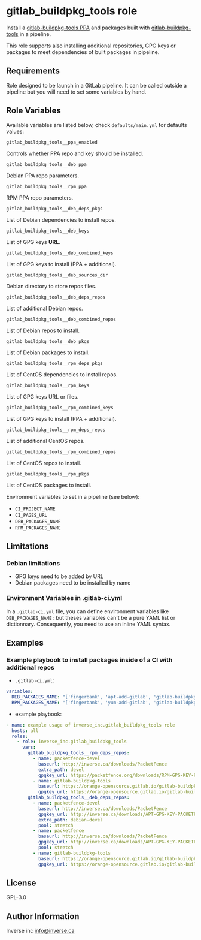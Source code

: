 gitlab_buildpkg_tools role
==========================

Install a [gitlab-buildpkg-tools PPA](http://orange-opensource.gitlab.io/gitlab-buildpkg-tools/)
and packages built with [gitlab-buildpkg-tools](https://gitlab.com/Orange-OpenSource/gitlab-buildpkg-tools) in a pipeline.

This role supports also installing additional repositories, GPG keys or packages to meet
dependencies of built packages in pipeline.

Requirements
------------

Role designed to be launch in a GitLab pipeline. It can be called outside a
pipeline but you will need to set some variables by hand.

Role Variables
--------------

Available variables are listed below, check `defaults/main.yml` for defaults values:

    gitlab_buildpkg_tools__ppa_enabled

Controls whether PPA repo and key should be installed.

    gitlab_buildpkg_tools__deb_ppa

Debian PPA repo parameters.

    gitlab_buildpkg_tools__rpm_ppa

RPM PPA repo parameters.

    gitlab_buildpkg_tools__deb_deps_pkgs

List of Debian dependencies to install repos.

    gitlab_buildpkg_tools__deb_keys

List of GPG keys **URL**.

    gitlab_buildpkg_tools__deb_combined_keys

List of GPG keys to install (PPA + additional).

    gitlab_buildpkg_tools__deb_sources_dir

Debian directory to store repos files.

    gitlab_buildpkg_tools__deb_deps_repos

List of additional Debian repos.

    gitlab_buildpkg_tools__deb_combined_repos

List of Debian repos to install.

    gitlab_buildpkg_tools__deb_pkgs

List of Debian packages to install.

    gitlab_buildpkg_tools__rpm_deps_pkgs

List of CentOS dependencies to install repos.

    gitlab_buildpkg_tools__rpm_keys

List of GPG keys URL or files.

    gitlab_buildpkg_tools__rpm_combined_keys

List of GPG keys to install (PPA + additional).

    gitlab_buildpkg_tools__rpm_deps_repos

List of additional CentOS repos.

    gitlab_buildpkg_tools__rpm_combined_repos

List of CentOS repos to install.

    gitlab_buildpkg_tools__rpm_pkgs

List of CentOS packages to install.


Environment variables to set in a pipeline (see below):
* `CI_PROJECT_NAME`
* `CI_PAGES_URL`
* `DEB_PACKAGES_NAME`
* `RPM_PACKAGES_NAME`


Limitations
-----------

### Debian limitations ###

- GPG keys need to be added by URL
- Debian packages need to be installed by name

### Environment Variables in .gitlab-ci.yml  ###

In a `.gitlab-ci.yml` file, you can define environment variables like
`DEB_PACKAGES_NAME:` but theses variables can't be a pure YAML list or
dictionnary. Consequently, you need to use an inline YAML syntax.

Examples
--------

### Example playbook to install packages **inside** of a CI with additional repos ###


  * `.gitlab-ci.yml`:

```yaml
variables:
  DEB_PACKAGES_NAME: "['fingerbank', 'apt-add-gitlab', 'gitlab-buildpkg-tools']"
  RPM_PACKAGES_NAME: "['fingerbank', 'yum-add-gitlab', 'gitlab-buildpkg-tools']"
```

  * example playbook:

```yaml
- name: example usage of inverse_inc.gitlab_buildpkg_tools role
  hosts: all
  roles:
    - role: inverse_inc.gitlab_buildpkg_tools
      vars:
        gitlab_buildpkg_tools__rpm_deps_repos:
          - name: packetfence-devel
            baseurl: http://inverse.ca/downloads/PacketFence
            extra_path: devel
            gpgkey_url: https://packetfence.org/downloads/RPM-GPG-KEY-PACKETFENCE-CENTOS
          - name: gitlab-buildpkg-tools
            baseurl: https://orange-opensource.gitlab.io/gitlab-buildpkg-tools
            gpgkey_url: https://orange-opensource.gitlab.io/gitlab-buildpkg-tools/GPG_PUBLIC_KEY
        gitlab_buildpkg_tools__deb_deps_repos:
          - name: packetfence-devel
            baseurl: http://inverse.ca/downloads/PacketFence
            gpgkey_url: http://inverse.ca/downloads/APT-GPG-KEY-PACKETFENCE-DEBIAN
            extra_path: debian-devel
            pool: stretch
          - name: packetfence
            baseurl: http://inverse.ca/downloads/PacketFence
            gpgkey_url: http://inverse.ca/downloads/APT-GPG-KEY-PACKETFENCE-DEBIAN
            pool: stretch
          - name: gitlab-buildpkg-tools
            baseurl: https://orange-opensource.gitlab.io/gitlab-buildpkg-tools
            gpgkey_url: https://orange-opensource.gitlab.io/gitlab-buildpkg-tools/GPG_PUBLIC_KEY
```

License
-------

GPL-3.0

Author Information
------------------

Inverse inc <info@inverse.ca>
